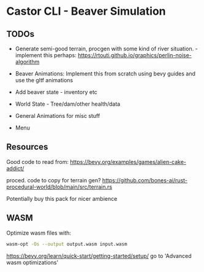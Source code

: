 # Castor CLI - Beaver Simulation

## TODOs

- Generate semi-good terrain, procgen with some kind of river situation. - implement this perhaps: https://rtouti.github.io/graphics/perlin-noise-algorithm

- Beaver Animations: Implement this from scratch using bevy guides and use the gltf animations
- Add beaver state - inventory etc

- World State - Tree/dam/other health/data

- General Animations for misc stuff

- Menu


## Resources

Good code to read from: https://bevy.org/examples/games/alien-cake-addict/

proced. code to copy for terrain gen?
https://github.com/bones-ai/rust-procedural-world/blob/main/src/terrain.rs

Potentially buy this pack for nicer ambience

## WASM

Optimize wasm files with:
```bash
wasm-opt -Os --output output.wasm input.wasm
```
https://bevy.org/learn/quick-start/getting-started/setup/ go to 'Advanced wasm optimizations'

